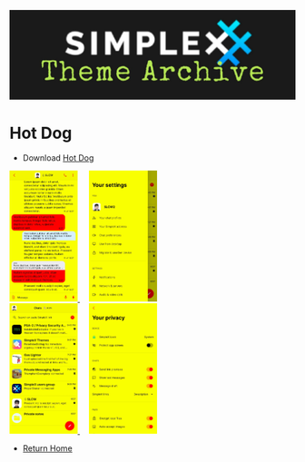 ![SxC Theme Archive Banner](../resources/SxC_themeBanner06.jpg)

# Hot Dog

* Download [Hot Dog](../themes/SxC_hotdog.theme)

<a href="../screenshots/SxC_hotdog01.jpg" target="_blank">
	<img src="../screenshots/SxC_hotdog01.jpg" width="120">
</a>&nbsp;&nbsp;&nbsp;
<a href="../screenshots/SxC_hotdog02.jpg" target="_blank">
	<img src="../screenshots/SxC_hotdog02.jpg" width="120">
</a>
<br>
<a href="../screenshots/SxC_hotdog03.jpg" target="_blank">
	<img src="../screenshots/SxC_hotdog03.jpg" width="120">
</a>&nbsp;&nbsp;&nbsp;
<a href="../screenshots/SxC_hotdog04.jpg" target="_blank">
	<img src="../screenshots/SxC_hotdog04.jpg" width="120">
</a>

* [Return Home](../)